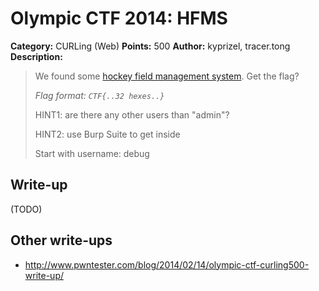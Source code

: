 # Olympic CTF 2014: HFMS

**Category:** CURLing (Web)
**Points:** 500
**Author:** kyprizel, tracer.tong
**Description:**

> We found some [hockey field management system](http://109.233.61.11:11180/). Get the flag?
>
> _Flag format: `CTF{..32 hexes..}`_
>
> HINT1: are there any other users than "admin"?
>
> HINT2: use Burp Suite to get inside
>
> Start with username: debug

## Write-up

(TODO)

## Other write-ups

* <http://www.pwntester.com/blog/2014/02/14/olympic-ctf-curling500-write-up/>
